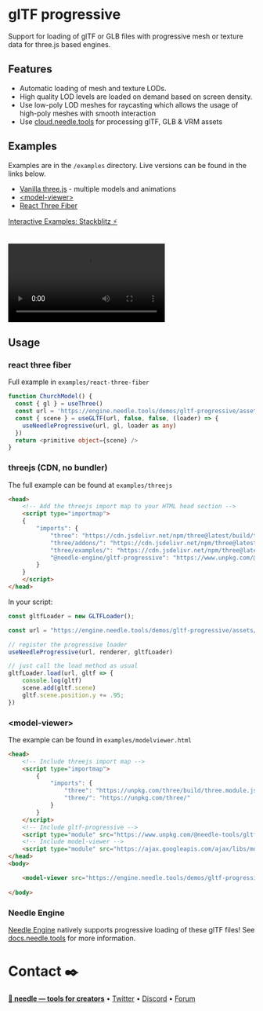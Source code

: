 # glTF progressive

Support for loading of glTF or GLB files with progressive mesh or texture data for three.js based engines.

## Features
- Automatic loading of mesh and texture LODs.   
- High quality LOD levels are loaded on demand based on screen density.
- Use low-poly LOD meshes for raycasting which allows the usage of high-poly meshes with smooth interaction
- Use [cloud.needle.tools](https://cloud.needle.tools) for processing glTF, GLB & VRM assets

## Examples

Examples are in the `/examples` directory. Live versions can be found in the links below.  

- [Vanilla three.js](https://engine.needle.tools/demos/gltf-progressive/threejs/) - multiple models and animations
- [\<model-viewer\>](https://engine.needle.tools/demos/gltf-progressive/modelviewer)
- [React Three Fiber](https://engine.needle.tools/demos/gltf-progressive/r3f/)

[Interactive Examples: Stackblitz ⚡️](https://stackblitz.com/@marwie/collections/gltf-progressive)


<br/>
<video width="320" controls autoplay src="https://engine.needle.tools/demos/gltf-progressive/video.mp4">
    <source src="https://engine.needle.tools/demos/gltf-progressive/video.mp4" type="video/mp4">
</video>


## Usage

### react three fiber

Full example in `examples/react-three-fiber`

```ts
function ChurchModel() {
  const { gl } = useThree()
  const url = 'https://engine.needle.tools/demos/gltf-progressive/assets/church/model.glb'
  const { scene } = useGLTF(url, false, false, (loader) => {
    useNeedleProgressive(url, gl, loader as any)
  })
  return <primitive object={scene} />
}
```

### threejs (CDN, no bundler)

The full example can be found at `examples/threejs`

```html
<head>
    <!-- Add the threejs import map to your HTML head section -->
    <script type="importmap">
    {
        "imports": {
            "three": "https://cdn.jsdelivr.net/npm/three@latest/build/three.module.js",
            "three/addons/": "https://cdn.jsdelivr.net/npm/three@latest/examples/jsm/",
            "three/examples/": "https://cdn.jsdelivr.net/npm/three@latest/examples/",
            "@needle-engine/gltf-progressive": "https://www.unpkg.com/@needle-tools/gltf-progressive@latest"
        }
    }
    </script>
</head>
```

In your script:
```ts
const gltfLoader = new GLTFLoader();

const url = "https://engine.needle.tools/demos/gltf-progressive/assets/church/model.glb";

// register the progressive loader
useNeedleProgressive(url, renderer, gltfLoader)

// just call the load method as usual
gltfLoader.load(url, gltf => {
    console.log(gltf)
    scene.add(gltf.scene)
    gltf.scene.position.y += .95;
})
```


### \<model-viewer\>

The example can be found in `examples/modelviewer.html`

```html
<head>
    <!-- Include threejs import map -->
    <script type="importmap">
        {
            "imports": {
                "three": "https://unpkg.com/three/build/three.module.js",
                "three/": "https://unpkg.com/three/"
            }
        }
    </script>
    <!-- Include gltf-progressive -->
    <script type="module" src="https://www.unpkg.com/@needle-tools/gltf-progressive@latest"></script>
    <!-- Include model-viewer -->
    <script type="module" src="https://ajax.googleapis.com/ajax/libs/model-viewer/3.4.0/model-viewer.min.js"></script>
</head>
<body>

    <model-viewer src="https://engine.needle.tools/demos/gltf-progressive/assets/church/model.glb" camera-controls auto-rotate></model-viewer>
    
</body>
```

### Needle Engine

[Needle Engine](https://needle.tools) natively supports progressive loading of these glTF files! See [docs.needle.tools](https://docs.needle.tools) for more information.


# Contact ✒️
<b>[🌵 needle — tools for creators](https://needle.tools)</b> • 
[Twitter](https://twitter.com/NeedleTools) • 
[Discord](https://discord.needle.tools) • 
[Forum](https://forum.needle.tools)

